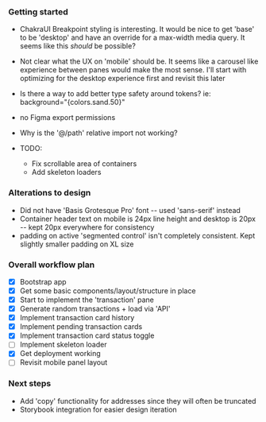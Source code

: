 ### Getting started
- ChakraUI Breakpoint styling is interesting.  It would be nice to get 'base' to be 'desktop' and have an override for a max-width media query.  It seems like this *should* be possible?

- Not clear what the UX on 'mobile' should be.  It seems like a carousel like experience between panes would make the most sense.  I'll start with optimizing for the desktop experience first and revisit this later

- Is there a way to add better type safety around tokens? ie: 
    background="{colors.sand.50}"

- no Figma export permissions

- Why is the '@/path' relative import not working?

- TODO:
    - Fix scrollable area of containers
    - Add skeleton loaders

### Alterations to design
- Did not have 'Basis Grotesque Pro' font -- used 'sans-serif' instead
- Container header text on mobile is 24px line height and desktop is 20px -- kept 20px everywhere for consistency 
- padding on active 'segmented control' isn't completely consistent.  Kept slightly smaller padding on XL size

### Overall workflow plan
- [x] Bootstrap app
- [x] Get some basic components/layout/structure in place
- [x] Start to implement the 'transaction' pane
- [x] Generate random transactions + load via 'API'
- [x] Implement transaction card history
- [x] Implement pending transaction cards
- [x] Implement transaction card status toggle
- [ ] Implement skeleton loader
- [x] Get deployment working
- [ ] Revisit mobile panel layout

### Next steps
- Add 'copy' functionality for addresses since they will often be truncated
- Storybook integration for easier design iteration
